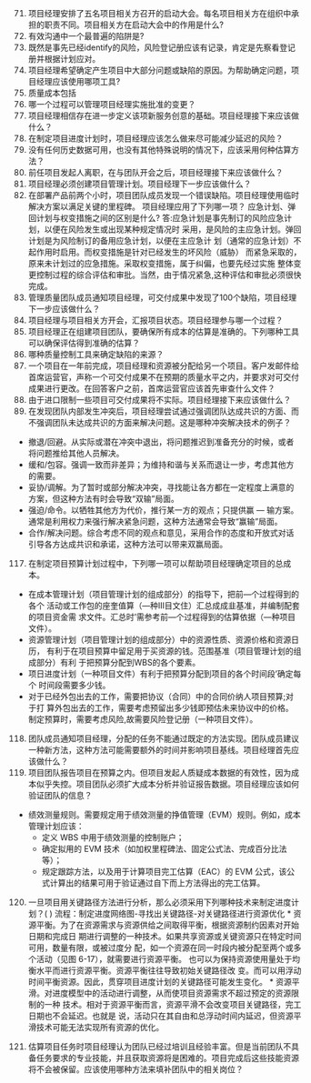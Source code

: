 71. 项目经理安排了五名项目相关方召开的启动大会。每名项目相关方在组织中承担的职责不同。项目相关方在启动大会中的作用是什么?
72. 有效沟通中一个最普遍的陷阱是?
73. 既然是事先已经identify的风险，风险登记册应该有记录，肯定是先察看登记册并根据计划应对。
78. 项目经理希望确定产生项目中大部分问题或缺陷的原因。为帮助确定问题，项目经理应该使用哪项工具?
80. 质量成本包括
82. 哪一个过程可以管理项目经理实施批准的变更？
84. 项目经理相信存在进一步定义该项新服务创意的基础。项目经理接下来应该做什么？
87. 在制定项目进度计划时，项目经理应该怎么做来尽可能减少延迟的风险？
89. 没有任何历史数据可用，也没有其他特殊说明的情况下，应该采用何种估算方法？
90. 前任项目发起人离职，在与团队开会之后，项目经理接下来应该做什么？
94. 项目经理必须创建项目管理计划。项目经理下一步应该做什么？
96. 在部署产品前两个小时，项目团队成员发现一个错误缺陷。项目经理使用临时解决方案以满足关键的里程碑。 项目经理应用了下列哪一项？
  应急计划、弹回计划与权变措施之间的区别是什么?
  答:应急计划是事先制订的风险应急计划，以便在风险发生或出现某种规定情况时
  采用，是风险的主应急计划。弹回计划是为风险制订的备用应急计划，以便在主应急计
  划（通常的应急计划）不起作用时启用。而权变措施是针对已经发生的坏风险（威胁）
  而紧急采取的，原来未计划过的应急措施。采取权变措施，属于纠偏，也要先经过实施
  整体变更控制过程的综合评估和审批。当然，由于情况紧急,这种评估和审批必须很快
  完成。
97. 管理质量团队成员通知项目经理，可交付成果中发现了100个缺陷，项目经理下一步应该做什么？
98. 项目经理与项目相关方开会，汇报项目状态。项目经理参与哪一个过程？
99. 项目经理正在组建项目团队，要确保所有成本的估算是准确的。下列哪种工具可以确保评估得到准确的估算？
110. 哪种质量控制工具来确定缺陷的来源？
112. 一个项目在一年前完成，项目经理和资源被分配给另一个项目。客户发邮件给首席运营官，声称一个可交付成果不在预期的质量水平之内，并要求对可交付成果进行更改。在回答客户之前，首席运营官应该首先审查什么文件？
113. 由于进口限制一些项目可交付成果将不实际。项目经理接下来应该做什么？
116. 在发现团队内部发生冲突后，项目经理尝试通过强调团队达成共识的方面、而不强调团队未达成共识的方面来解决问题。这是哪种冲突解决技术的例子？
  * 撤退/回避。从实际或潜在冲突中退出，将问题推迟到准备充分的时候，或者将问题推给其他人员解决。
  * 缓和/包容。强调一致而非差异；为维持和谐与关系而退让一步，考虑其他方的需要。
  * 妥协/调解。为了暂时或部分解决冲突，寻找能让各方都在一定程度上满意的方案，但这种方法有时会导致“双输”局面。
  * 强迫/命令。以牺牲其他方为代价，推行某一方的观点；只提供赢 — 输方案。通常是利用权力来强行解决紧急问题，这种方法通常会导致“赢输”局面。
  * 合作/解决问题。综合考虑不同的观点和意见，采用合作的态度和开放式对话引导各方达成共识和承诺，这种方法可以带来双赢局面。

117. 在制定项目预算计划过程中，下列哪一项可以帮助项目经理确定项目的总成本。
  * 在成本管理计划（项目管理计划的组成部分）的指导下，把前—个过程得到的各个
    活动或工作包的座奎值算（—种Ⅲ目文住）汇总成成韭基准，并编制配套的项目资金需
    求文件。汇总时’需参考前—个过程得到的估算依据（—种项目文件）。
  * 资源管理计划（项目管理计划的组成部分）中的资源性质、资源价格和资源日历，
    有利于在项目预算中留足用于买资源的钱。范围基准（项目管理计划的组成部分）有利
    于把预算分配到WBS的各个要素。
  * 项日进度计划（一种项目文件）有利于把预算分配到项目的各个时间段’确定每个
    时间段需要多少钱。
  * 对于已经外包出去的工作，需要把协议（合同）中的合同价纳人项目预算;对于打
    算外包出去的工作，需要考虑预留出多少钱即预估未来协议中的价格。
    制定预算时，需要考虑风险,故需要风险登记册（一种项目文件）。
118. 团队成员通知项目经理，分配的任务不能通过既定的方法实现。团队成员建议一种新方法，这种方法可能需要额外的时间并影响项目基线。项目经理首先应该做什么？    
119. 项目团队报告项目在预算之内。但项目发起人质疑成本数据的有效性，因为成本似乎失控。项目团队必须扩大成本分析并验证报告数据。项目经理应该如何验证团队的信息？
  + 绩效测量规则。需要规定用于绩效测量的挣值管理（EVM）规则。例如，成本管理计划应该：
    - 定义 WBS 中用于绩效测量的控制账户；
    - 确定拟用的 EVM 技术（如加权里程碑法、固定公式法、完成百分比法等）；
    - 规定跟踪方法，以及用于计算项目完工估算（EAC）的 EVM 公式，该公式计算出的结果可用于验证通过自下而上方法得出的完工估算。
120. 一旦项目用关键路径方法进行分析，那么必须采用下列哪种技术来制定进度计划？( )
    流程：制定进度网络图-寻找出关键路径-对关键路径进行资源优化
    * 资源平衡。为了在资源需求与资源供给之间取得平衡，根据资源制约因素对开始日期和完成日
      期进行调整的一种技术。如果共享资源或关键资源只在特定时间可用，数量有限，或被过度分
      配，如一个资源在同一时段内被分配至两个或多个活动（见图 6-17），就需要进行资源平衡。
      也可以为保持资源使用量处于均衡水平而进行资源平衡。资源平衡往往导致初始关键路径改
      变。而可以用浮动时间平衡资源。因此，贯穿项目进度计划的关键路径可能发生变化。
    * 资源平滑。对进度模型中的活动进行调整，从而使项目资源需求不超过预定的资源限制的一种
      技术。相对于资源平衡而言，资源平滑不会改变项目关键路径，完工日期也不会延迟。也就是
      说，活动只在其自由和总浮动时间内延迟，但资源平滑技术可能无法实现所有资源的优化。

121. 估算项目任务时项目经理认为团队已经过培训且经验丰富。但是当前团队不具备任务要求的专业技能，并且获取资源将是困难的。项目完成后这些技能资源将不会被保留。应该使用哪种方法来填补团队中的相关岗位？
